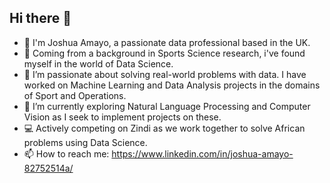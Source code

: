 ## Hi there 👋

- 👋 I'm Joshua Amayo, a passionate data professional based in the UK.
- 🚀 Coming from a background in Sports Science research, i've found myself in the world of Data Science.
- 🔭 I’m passionate about solving real-world problems with data. I have worked on Machine Learning and Data Analysis projects in the domains of Sport and Operations.
- 🌱 I’m currently exploring Natural Language Processing and Computer Vision as I seek to implement projects on these.
- 💻 Actively competing on Zindi as we work together to solve African problems using Data Science.
- 📫 How to reach me: https://www.linkedin.com/in/joshua-amayo-82752514a/


